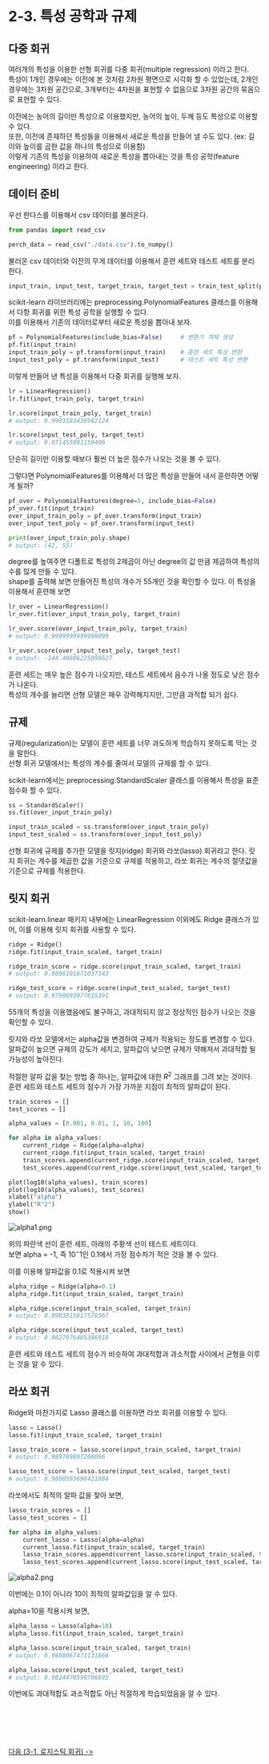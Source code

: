 # 2-3. 특성 공학과 규제

## 다중 회귀

여러개의 특성을 이용한 선형 회귀를 다중 회귀(multiple regression) 이라고 한다.    
특성이 1개인 경우에는 이전에 본 것처럼 2차원 평면으로 시각화 할 수 있었는데, 2개인 경우에는 3차원 공간으로,
3개부터는 4차원을 표현할 수 없음으로 3차원 공간의 묶음으로 표현할 수 있다.    

이전에는 농어의 길이만 특성으로 이용했지만, 농어의 높이, 두께 등도 특성으로 이용할 수 있다.   
또한, 이전에 존재하던 특성들을 이용해서 새로운 특성을 만들어 낼 수도 있다. (ex: 길이와 높이를 곱한 값을 하나의 특성으로 이용함)    
이렇게 기존의 특성을 이용하여 새로운 특성을 뽑아내는 것을 특성 공학(feature engineering) 이라고 한다.    

## 데이터 준비

우선 판다스를 이용해서 csv 데이터를 불러온다.

```python
from pandas import read_csv

perch_data = read_csv("./data.csv").to_numpy()
```

불러온 csv 데이터와 이전의 무게 데이터를 이용해서 훈련 세트와 테스트 세트를 분리한다.

```python
input_train, input_test, target_train, target_test = train_test_split(perch_data, perch_weight, random_state=42)
```

scikit-learn 라이브러리에는 preprocessing.PolynomialFeatures 클래스를 이용해서 다항 회귀를 위한 특성 공학을 실행할 수 있다.    
이를 이용해서 기존의 데이터로부터 새로운 특성을 뽑아내 보자.

```python
pf = PolynomialFeatures(include_bias=False)     # 변환기 객체 생성
pf.fit(input_train)
input_train_poly = pf.transform(input_train)    # 훈련 세트 특성 변환
input_test_poly = pf.transform(input_test)      # 테스트 세트 특성 변환
```

이렇게 만들어 낸 특성을 이용해서 다중 회귀를 실행해 보자.

```python
lr = LinearRegression()
lr.fit(input_train_poly, target_train)

lr.score(input_train_poly, target_train)
# output: 0.9903183436982124

lr.score(input_test_poly, target_test)
# output: 0.971455991159406
```

단순히 길이만 이용할 때보다 훨씬 더 높은 점수가 나오는 것을 볼 수 있다.    

그렇다면 PolynomialFeatures를 이용해서 더 많은 특성을 만들어 내서 훈련하면 어떻게 될까?    

```python
pf_over = PolynomialFeatures(degree=5, include_bias=False)
pf_over.fit(input_train)
over_input_train_poly = pf_over.transform(input_train)
over_input_test_poly = pf_over.transform(input_test)

print(over_input_train_poly.shape)
# output: (42, 55)
```

degree를 높여주면 디폴트로 특성의 2제곱이 아닌 degree의 값 만큼 제곱하여 특성의 수를 많게 만들 수 있다.   
shape를 출력해 보면 만들어진 특성의 개수가 55개인 것을 확인할 수 있다. 이 특성을 이용해서 훈련해 보면

```python
lr_over = LinearRegression()
lr_over.fit(over_input_train_poly, target_train)

lr_over.score(over_input_train_poly, target_train)
# output: 0.9999999999998099

lr_over.score(over_input_test_poly, target_test)
# output: -144.40606225090627
```

훈련 세트는 매우 높은 점수가 나오지만, 테스트 세트에서 음수가 나올 정도로 낮은 점수가 나온다.    
특성의 개수를 늘리면 선형 모델은 매우 강력해지지만, 그만큼 과적합 되기 쉽다.    

## 규제
규제(regularization)는 모델이 훈련 세트를 너무 과도하게 학습하지 못하도록 막는 것을 말한다.    
선형 회귀 모델에서는 특성의 계수를 줄여서 모델의 규제를 할 수 있다.    

scikit-learn에서는 preprocessing.StandardScaler 클래스를 이용해서 특성을 표준점수화 할 수 있다.

```python
ss = StandardScaler()
ss.fit(over_input_train_poly)

input_train_scaled = ss.transform(over_input_train_poly)
input_test_scaled = ss.transform(over_input_test_poly)
```

선형 회귀에 규제를 추가한 모델을 릿지(ridge) 회귀와 라쏘(lasso) 회귀라고 한다.
릿지 회귀는 계수를 제곱한 값을 기준으로 규제를 적용하고, 라쏘 회귀는 계수의 절댓값을 기준으로 규제를 적용한다.

## 릿지 회귀
scikit-learn.linear 패키지 내부에는 LinearRegression 이외에도 Ridge 클래스가 있어, 이를 이용해 릿지 회귀를 사용할 수 있다.    

```python
ridge = Ridge()
ridge.fit(input_train_scaled, target_train)

ridge_train_score = ridge.score(input_train_scaled, target_train)
# output: 0.9896101671037343

ridge_test_score = ridge.score(input_test_scaled, target_test)
# output: 0.9790693977615391
```

55개의 특성을 이용했음에도 불구하고, 과대적되지 않고 정상적인 점수가 나오는 것을 확인할 수 있다.    

릿지와 라쏘 모델에서는 alpha값을 변경하여 규제가 적용되는 정도를 변경할 수 있다.    
알파값이 높으면 규제의 강도가 세지고, 알파값이 낮으면 규제가 약해져서 과대적합 될 가능성이 높아진다.    

적절한 알파 값을 찾는 방법 중 하나는, 알파값에 대한 $R^2$ 그래프를 그려 보는 것이다.     
훈련 세트와 테스트 세트의 점수가 가장 가까운 지점이 최적의 알파값이 된다.

```python
train_scores = []
test_scores = []

alpha_values = [0.001, 0.01, 1, 10, 100]

for alpha in alpha_values:
    current_ridge = Ridge(alpha=alpha)
    current_ridge.fit(input_train_scaled, target_train)
    train_scores.append(current_ridge.score(input_train_scaled, target_train))
    test_scores.append(current_ridge.score(input_test_scaled, target_test))

plot(log10(alpha_values), train_scores)
plot(log10(alpha_values), test_scores)
xlabel("alpha")
ylabel("R^2")
show()
```

![alpha1.png](https://raw.githubusercontent.com/RFLXN/PnP.AI.2023/main/img/2-3/alpha1.png)

위의 파란색 선이 훈련 세트, 아래의 주황색 선이 테스트 세트이다.    
보면 alpha = -1, 즉 $10^-1$인 0.1에서 가장 점수차가 적은 것을 볼 수 있다.    

이를 이용해 알파값을 0.1로 적용시켜 보면

```python
alpha_ridge = Ridge(alpha=0.1)
alpha_ridge.fit(input_train_scaled, target_train)

alpha_ridge.score(input_train_scaled, target_train)
# output: 0.9903815817570367

alpha_ridge.score(input_test_scaled, target_test)
# output: 0.9827976465386918
```

훈련 세트와 테스트 세트의 점수가 비슷하여 과대적합과 과소적합 사이에서 균형을 이루는 것을 알 수 있다.

## 라쏘 회귀
Ridge와 마찬가지로 Lasso 클래스를 이용하면 라쏘 회귀를 이용할 수 있다.

```python
lasso = Lasso()
lasso.fit(input_train_scaled, target_train)

lasso_train_score = lasso.score(input_train_scaled, target_train)
# output: 0.989789897208096

lasso_test_score = lasso.score(input_test_scaled, target_test)
# output: 0.9800593698421884
```

라쏘에서도 최적의 알파 값을 찾아 보면,

```python
lasso_train_scores = []
lasso_test_scores = []

for alpha in alpha_values:
    current_lasso = Lasso(alpha=alpha)
    current_lasso.fit(input_train_scaled, target_train)
    lasso_train_scores.append(current_lasso.score(input_train_scaled, target_train))
    lasso_test_scores.append(current_lasso.score(input_test_scaled, target_test))
```

![alpha2.png](https://raw.githubusercontent.com/RFLXN/PnP.AI.2023/main/img/2-3/alpha2.png)

이번에는 0.1이 아니라 10이 최적의 알파값임을 알 수 있다.    

alpha=10을 적용시켜 보면, 

```python
alpha_lasso = Lasso(alpha=10)
alpha_lasso.fit(input_train_scaled, target_train)

alpha_lasso.score(input_train_scaled, target_train)
# output: 0.9888067471131866

alpha_lasso.score(input_test_scaled, target_test)
# output: 0.9824470598706695
```

이번에도 과대적합도 과소적합도 아닌 적절하게 학습되었음을 알 수 있다.

</br></br></br></br>

[다음 (3-1. 로지스틱 회귀) ->](https://github.com/RFLXN/PnP.AI.2023/tree/main/doc/3.%20%EB%8B%A4%EC%96%91%ED%95%9C%20%EB%B6%84%EB%A5%98%20%EC%95%8C%EA%B3%A0%EB%A6%AC%EC%A6%98/1.%20%EB%A1%9C%EC%A7%80%EC%8A%A4%ED%8B%B1%20%ED%9A%8C%EA%B7%80)

